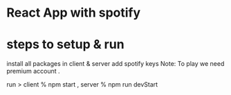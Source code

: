 # React App with  spotify 

# steps to setup & run
install all packages in client & server 
add spotify keys 
Note: To play we need premium account .

run > client % npm start , server % npm run devStart



